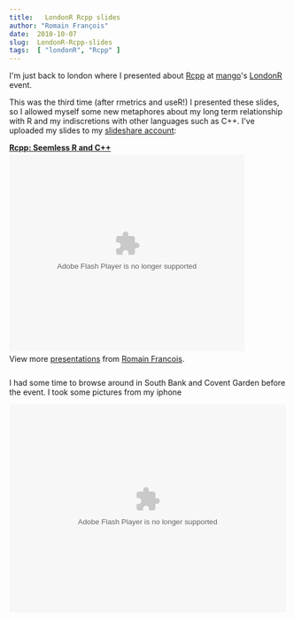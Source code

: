 ```yaml
---
title:   LondonR Rcpp slides
author: "Romain François"
date:  2010-10-07
slug:  LondonR-Rcpp-slides
tags:  [ "londonR", "Rcpp" ]
---
```

<div class="post-content">
<p>I'm just back to london where I presented about <a href="http://dirk.eddelbuettel.com/code/rcpp.html">Rcpp</a> at 
<a href="http://www.mango-solutions.com/">mango</a>'s <a href="http://www.londonr.org/">LondonR</a> event. </p>

<p>This was the third time (after rmetrics and useR!) I presented these slides, so I allowed myself some new metaphores about my long term relationship with R and my indiscretions with other languages such as C++. I've uploaded my slides to my <a href="http://www.slideshare.net/romainfrancois/newsfeed">slideshare account</a>: </p>

<div style="width:425px" id="__ss_5381368">
<strong style="display:block;margin:12px 0 4px"><a href="http://www.slideshare.net/romainfrancois/rcpp-seemless-r-and-c-5381368" title="Rcpp: Seemless R and C++">Rcpp: Seemless R and C++</a></strong><object id="__sse5381368" width="425" height="355"><param name="movie" value="http://static.slidesharecdn.com/swf/ssplayer2.swf?doc=rcpp-101007034927-phpapp01&amp;rel=0&amp;stripped_title=rcpp-seemless-r-and-c-5381368&amp;userName=romainfrancois">
<param name="allowFullScreen" value="true">
<param name="allowScriptAccess" value="always">
<embed name="__sse5381368" src="http://static.slidesharecdn.com/swf/ssplayer2.swf?doc=rcpp-101007034927-phpapp01&amp;rel=0&amp;stripped_title=rcpp-seemless-r-and-c-5381368&amp;userName=romainfrancois" type="application/x-shockwave-flash" allowscriptaccess="always" allowfullscreen="true" width="425" height="355"></embed></object><div style="padding:5px 0 12px">View more <a href="http://www.slideshare.net/">presentations</a> from <a href="http://www.slideshare.net/romainfrancois">Romain Francois</a>.</div>
</div>

<p>I had some time to browse around in South Bank and Covent Garden before the event. I took some pictures from my iphone</p>

<object width="500" height="375"> <param name="flashvars" value="offsite=true&amp;lang=fr-fr&amp;page_show_url=%2Fphotos%2Fromainfrancois%2Fshow%2F&amp;page_show_back_url=%2Fphotos%2Fromainfrancois%2F&amp;user_id=51923411@N03&amp;jump_to=">
<param name="movie" value="http://www.flickr.com/apps/slideshow/show.swf?v=71649">
<param name="allowFullScreen" value="true">
<embed type="application/x-shockwave-flash" src="http://www.flickr.com/apps/slideshow/show.swf?v=71649" allowfullscreen="true" flashvars="offsite=true&amp;lang=fr-fr&amp;page_show_url=%2Fphotos%2Fromainfrancois%2Fshow%2F&amp;page_show_back_url=%2Fphotos%2Fromainfrancois%2F&amp;user_id=51923411@N03&amp;jump_to=" width="500" height="375"></embed></object>
</div>
